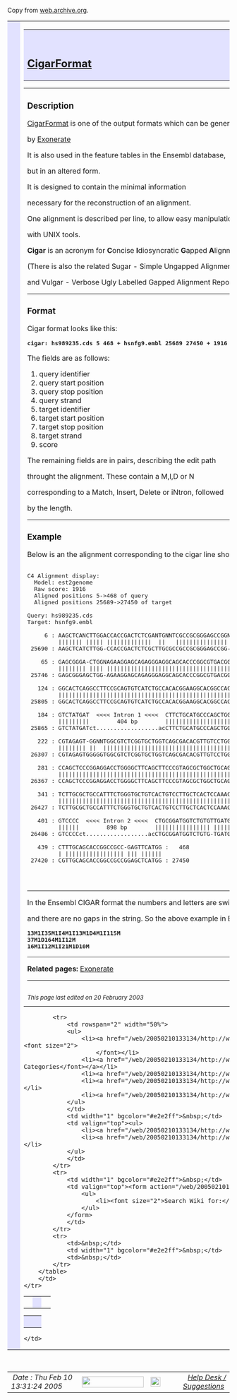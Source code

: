 
<!DOCTYPE HTML PUBLIC "-//IETF//DTD HTML//EN">
<html>

Copy from <a href="https://web.archive.org/web/20050316014923/http://www.ensembl.org:80/Docs/wiki/html/EnsemblDocs/CigarFormat.html">web.archive.org</a>.

<table border="0" cellpadding="0" cellspacing="0" width="100%">
    <tr>
        <td valign="top" width="20" bgcolor="#e2e2ff">&nbsp;&nbsp;&nbsp;</td>
        <td><table border="0" cellpadding="0" cellspacing="0" width="100%" bgcolor="#e2e2ff">
            <tr>
				<td colspan="3">&nbsp;</td>
			</tr>
			<tr>
                <td><a href="/web/20050210133134/http://www.ensembl.org:80/cgi-bin/wiki/search.pl/EnsemblDocs?text=CigarFormat&amp;options=topic"><h2>CigarFormat</h2></a>
                </td>
				<td width="100%">&nbsp;</td>				
                <td align="right" nowrap><h2>EnsemblDocs <font color="#BC384D">W</font><font color="#E4A327">i</font><font color="#008000">k</font><font color="#000080">i</font>&nbsp;&nbsp;&nbsp;</h2></td>
            </tr>
			</table>
        <table border="0" cellpadding="8" cellspacing="0" width="100%" bordercolor="#FFFFFF">
            <tr>
                <td colspan="2" width="100%"><h3>Description</h3>

<p> 

<a href="/web/20050210133134/http://www.ensembl.org:80/Docs/wiki/html/EnsemblDocs/CigarFormat.html">CigarFormat</a> is one of the output formats which can be generated

by <a href="/web/20050210133134/http://www.ensembl.org:80/Docs/wiki/html/EnsemblDocs/Exonerate.html">Exonerate</a>

<p> 

It is also used in the feature tables in the Ensembl database,

but in an altered form.

<p> 

It is designed to contain the minimal information

necessary for the reconstruction of an alignment.

One alignment is described per line, to allow easy manipulation

with UNIX tools.

<p> 

<b>Cigar</b> is an acronym for <b>C</b>oncise <b>I</b>diosyncratic <b>G</b>apped <b>A</b>lignment <b>R</b>eport.

(There is also the related Sugar - Simple Ungapped Alignment Report,

and Vulgar - Verbose Ugly Labelled Gapped Alignment Report :)

<p> 

<hr>

<p> 

<h3>Format</h3>

<p> 

Cigar format looks like this:

<b>

<pre>
cigar: hs989235.cds 5 468 + hsnfg9.embl 25689 27450 + 1916 M 13 I 1 M 35 I 1 M 4 I 1 M 13 D 1 M 4 I 1 M 115 D 404 M 37 D 1 M 164 I 1 M 12 D 898 M 16 I 1 M 12 I 1 M 21 D 1 M 10
</pre>

</b>

<p> 

The fields are as follows:

<ol>
<li>  query identifier

<li>  query start position

<li>  query stop position

<li>  query strand

<li>  target identifier

<li>  target start position

<li>  target stop position

<li>  target strand

<li>  score

</ol>
<p> 

The remaining fields are in pairs, describing the edit path

throught the alignment.  These contain a M,I,D or N

corresponding to a Match, Insert, Delete or iNtron, followed

by the length.

<p> 

<hr>

<p> 

<h3>Example</h3>

<p> 

Below is an the alignment corresponding to the cigar line show above:

<p> 

<pre>

C4 Alignment display:
  Model: est2genome
  Raw score: 1916
  Aligned positions 5-&gt;468 of query
  Aligned positions 25689-&gt;27450 of target

Query: hs989235.cds
Target: hsnfg9.embl

     6 : AAGCTCANCTTGGACCACCGACTCTCGANTGNNTCGCCGCGGGAGCCGGNTGGANAACCT :    64
         ||||||| ||||| |||||||||||||  ||   ||||||||||||||| |||| |||||
 25690 : AAGCTCATCTTGG-CCACCGACTCTCGCTTGCGCCGCCGCGGGAGCCGG-TGGA-AACCT : 25745

    65 : GAGCGGGA-CTGGNAGAAGGAGCAGAGGGAGGCAGCACCCGGCGTGACGGNAGTGTGTGG :   123
         |||||||| |||| |||||||||||||||||||||||||||||||||||| |||||||||
 25746 : GAGCGGGAGCTGG-AGAAGGAGCAGAGGGAGGCAGCACCCGGCGTGACGGGAGTGTGTGG : 25804

   124 : GGCACTCAGGCCTTCCGCAGTGTCATCTGCCACACGGAAGGCACGGCCACGGGCAGGGGG :   183
         ||||||||||||||||||||||||||||||||||||||||||||||||||||||  ||||
 25805 : GGCACTCAGGCCTTCCGCAGTGTCATCTGCCACACGGAAGGCACGGCCACGGGCCAGGGG : 25864

   184 : GTCTATGAT  &lt;&lt;&lt;&lt; Intron 1 &lt;&lt;&lt;&lt;  CTTCTGCATGCCCAGCTGGCATGGCCCCA :   221
         |||||||||        404 bp        |||||||||||||||||||||||||||||
 25865 : GTCTATGATct..................acCTTCTGCATGCCCAGCTGGCATGGCCCCA : 26306

   222 : CGTAGAGT-GGNNTGGCGTCTCGGTGCTGGTCAGCGACACGTTGTCCTGGCTGGGCAGGT :   280
         |||||||| ||  |||||||||||||||||||||||||||||||||||||||||||||||
 26307 : CGTAGAGTGGGGGTGGCGTCTCGGTGCTGGTCAGCGACACGTTGTCCTGGCTGGGCAGGT : 26366

   281 : CCAGCTCCCGGAGGACCTGGGGCTTCAGCTTCCCGTAGCGCTGGCTGCAGTGACGGATGC :   340
         ||||||||||||||||||||||||||||||||||||||||||||||||||||||||||||
 26367 : CCAGCTCCCGGAGGACCTGGGGCTTCAGCTTCCCGTAGCGCTGGCTGCAGTGACGGATGC : 26426

   341 : TCTTGCGCTGCCATTTCTGGGTGCTGTCACTGTCCTTGCTCACTCCAAACCAGTTCGGCG :   400
         ||||||||||||||||||||||||||||||||||||||||||||||||||||| ||||||
 26427 : TCTTGCGCTGCCATTTCTGGGTGCTGTCACTGTCCTTGCTCACTCCAAACCAG-TCGGCG : 26485

   401 : GTCCCC  &lt;&lt;&lt;&lt; Intron 2 &lt;&lt;&lt;&lt;  CTGCGGATGGTCTGTGTTGATGGACGTTTGGG :   438
         ||||||        898 bp        |||||||||||||||| |||||||||| | ||
 26486 : GTCCCCct..................acCTGCGGATGGTCTGTG-TGATGGACGTCT-GG : 27419

   439 : CTTTGCAGCACCGGCCGCC-GAGTTCATGG :   468
         | ||||||||||||||||| ||| ||||||
 27420 : CGTTGCAGCACCGGCCGCCGGAGCTCATGG : 27450



</pre>

<p> 

<hr>

<p> 

In the Ensembl CIGAR format the numbers and letters are switched,

and there are no gaps in the string.  So the above example in Ensembl would appear in a feature table in three rows with these CIGAR strings:

<p> 

<b>

<pre>
13M1I35M1I4M1I13M1D4M1I115M
37M1D164M1I12M
16M1I12M1I21M1D10M
</pre>

</b>

<p> 

<hr>

<strong>Related pages:</strong> <a href="/web/20050210133134/http://www.ensembl.org:80/Docs/wiki/html/EnsemblDocs/Exonerate.html">Exonerate</a>

<hr>


</td>
            </tr>
            <tr>
                <td><font size="2"><em>This page last edited on
                20 February 2003<br></em></font></td>
				<td align="right"><font size="2"><em><a href="/web/20050210133134/http://www.ensembl.org:80/cgi-bin/wiki/view.pl/EnsemblDocs/CigarFormat?rev=1.9">&lt;</a> Version:1.10 <br><a href="/web/20050210133134/http://www.ensembl.org:80/cgi-bin/wiki/view.pl/EnsemblDocs/CigarFormat?rev=1.10">printable version</a></em></font></td> 
            </tr>
        </table>
        <table border="0" cellpadding="0" cellspacing="0" width="100%" class="yellow1">
			<tr>
				<td>&nbsp;</td>
				<td width="1" bgcolor="#e2e2ff">&nbsp;</td>
				<td>&nbsp;</td>
			</tr>

            <tr>
                <td rowspan="2" width="50%">
				<ul>
                    <li><a href="/web/20050210133134/http://www.ensembl.org:80/Docs/wiki/html/EnsemblDocs/HomePage.html"><font size="2">EnsemblDocs Wiki HomePage</font></a><font size="2">
                        </font></li>
                    <li><a href="/web/20050210133134/http://www.ensembl.org:80/cgi-bin/wiki/search.pl/EnsemblDocs?text=Category&amp;options=topic"><font size="2">Wiki Categories</font></a></li>
                    <li><a href="/web/20050210133134/http://www.ensembl.org:80/cgi-bin/wiki/index.pl/EnsemblDocs"><font size="2">Index of EnsemblDocs Wiki</font></a></li>
                    <li><a href="/web/20050210133134/http://www.ensembl.org:80/cgi-bin/wiki/changes.pl/EnsemblDocs"><font size="2">Recent Changes to EnsemblDocs</font></a></li>
                    <li><a href="/web/20050210133134/http://www.ensembl.org:80/Docs/wiki/html/EnsemblDocs/FAQ.html"><font size="2">Wiki FAQ</font></a></li>
                </ul>
                </td>
                <td width="1" bgcolor="#e2e2ff">&nbsp;</td>
                <td valign="top"><ul>
                    <li><a href="/web/20050210133134/http://www.ensembl.org:80/cgi-bin/wiki/edit.pl/EnsemblDocs/CigarFormat"><font size="2">Edit this page</font></a></li>
                    <li><a href="/web/20050210133134/http://www.ensembl.org:80/cgi-bin/wiki/delete.pl/EnsemblDocs/CigarFormat"><font size="2">Delete this page</font></a></li>
                </ul>
                </td>
            </tr>
            <tr>
                <td width="1" bgcolor="#e2e2ff">&nbsp;</td>
                <td valign="top"><form action="/web/20050210133134/http://www.ensembl.org:80/cgi-bin/wiki/search.pl/EnsemblDocs/" method="POST">
                    <ul>
                        <li><font size="2">Search Wiki for:</font> <input type="text" size="20" name="text"></li>
                    </ul>
                </form>
                </td>
            </tr>
			<tr>
				<td>&nbsp;</td>
				<td width="1" bgcolor="#e2e2ff">&nbsp;</td>
				<td>&nbsp;</td>
			</tr>
        </table>
        </td>
    </tr>
</table>

<table border="0" cellpadding="0" cellspacing="0" width="100%" class="yellow1">
    <tr>
        <td bgcolor="#e2e2ff">&nbsp;</td>
        <td bgcolor="#e2e2ff">&nbsp;</td>
    </tr>
</table>


<!-- end rightbar -->
    </td>
  </tr>
</table>



<!-- begin footer -->

<br/>
<table border="0" width="100%%" cellpadding="0" cellspacing="0">
  <tr class="header2" valign="center">
    <td>
      &nbsp;<i>Date : Thu Feb 10 13:31:24 2005 </i>
    </td>
      <td align="center"><a href="https://web.archive.org/web/20050210133134/http://feb2005.archive.ensembl.org/Docs/wiki/html/EnsemblDocs/CigarFormat.html"><img valign="center" src="/web/20050210133134im_/http://www.ensembl.org:80/gfx/header/archive/jump2archive.gif" width="140" height="25" border="0"></a></td> 
    <td><img src="/web/20050210133134im_/http://www.ensembl.org:80/gfx/blank.gif" height="22" alt=""></td>
    <td align="RIGHT">
        <i><a href="/web/20050210133134/http://www.ensembl.org:80/helpdesk/">Help Desk / Suggestions</a></i>&nbsp;
    </td>
  </tr>
</table>
<br>
<!-- end footer -->

</body>
</html><!--
     FILE ARCHIVED ON 13:31:34 Feb 10, 2005 AND RETRIEVED FROM THE
     INTERNET ARCHIVE ON 15:23:36 Oct 29, 2018.
     JAVASCRIPT APPENDED BY WAYBACK MACHINE, COPYRIGHT INTERNET ARCHIVE.

     ALL OTHER CONTENT MAY ALSO BE PROTECTED BY COPYRIGHT (17 U.S.C.
     SECTION 108(a)(3)).
-->
